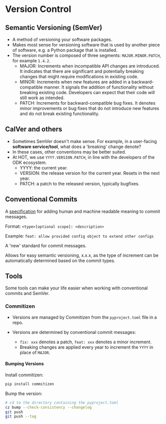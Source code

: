 # Version Control

## Semantic Versioning (SemVer)

- A method of versioning your software packages.
- Makes most sense for versioning software that is used by another piece
  of software, e.g. a Python package that is installed.
- The version number is composed of three segments: `MAJOR.MINOR.PATCH`,
  for example `1.4.2`.
  - MAJOR: Increments when incompatible API changes are introduced.
    It indicates that there are significant and potentially breaking
    changes that might require modifications in existing code.
  - MINOR: Increments when new features are added in a backward-compatible manner.
    It signals the addition of functionality without breaking existing code.
    Developers can expect that their code will still work as intended.
  - PATCH: Increments for backward-compatible bug fixes.
    It denotes minor improvements or bug fixes that do not introduce new
    features and do not break existing functionality.

## CalVer and others

- Sometimes SemVer doesn't make sense. For example, in a user-facing **software
  service/tool**, what does a 'breaking' change denote?
- In these cases, other conventions may be better suited.
- At HOT, we use `YYYY.VERSION.PATCH`, in line with the developers of the ODK ecosystem.
  - YYYY: the current year.
  - VERSION: the release version for the current year. Resets in the next year.
  - PATCH: a patch to the released version, typically bugfixes.

## Conventional Commits

A [specification](https://www.conventionalcommits.org/en/v1.0.0/)
for adding human and machine readable meaning to commit messages.

Format: `<type>[optional scope]: <description>`

Example: `feat: allow provided config object to extend other configs`

A 'new' standard for commit messages.

Allows for easy semantic versioning, x.x.x, as the type of increment can be
automatically determined based on the commit types.

## Tools

Some tools can make your life easier when working with conventional
commits and SemVer.

### Commitizen

- Versions are managed by Commitizen from the `pyproject.toml` file in a repo.

- Versions are determined by conventional commit messages:
  - `fix: xxx` denotes a patch, `feat: xxx` denotes a minor increment.
  - Breaking changes are applied every year to increment the `YYYY` in place
    of `MAJOR`.

#### Bumping Versions

Install commitizen:

```bash
pip install commitizen
```

Bump the version:

```bash
# cd to the directory containing the pyproject.toml
cz bump --check-consistency --changelog
git push
git push --tag
```
